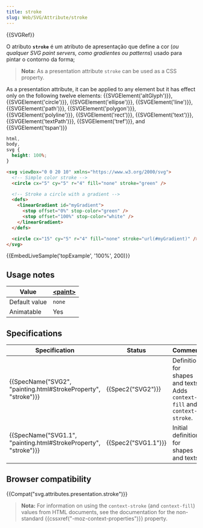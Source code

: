 ```yaml
---
title: stroke
slug: Web/SVG/Attribute/stroke
---
```


{{SVGRef}}

O atributo **`stroke`** é um atributo de apresentação que define a cor (_ou qualquer SVG_ _paint servers, como gradientes ou patterns_) usado para pintar o contorno da forma;

> **Nota:** As a presentation attribute `stroke` can be used as a CSS property.

As a presentation attribute, it can be applied to any element but it has effect only on the following twelve elements: {{SVGElement('altGlyph')}}, {{SVGElement('circle')}}, {{SVGElement('ellipse')}}, {{SVGElement('line')}}, {{SVGElement('path')}}, {{SVGElement('polygon')}}, {{SVGElement('polyline')}}, {{SVGElement('rect')}}, {{SVGElement('text')}}, {{SVGElement('textPath')}}, {{SVGElement('tref')}}, and {{SVGElement('tspan')}}

```css hidden
html,
body,
svg {
  height: 100%;
}
```

```html
<svg viewBox="0 0 20 10" xmlns="https://www.w3.org/2000/svg">
  <!-- Simple color stroke -->
  <circle cx="5" cy="5" r="4" fill="none" stroke="green" />

  <!-- Stroke a circle with a gradient -->
  <defs>
    <linearGradient id="myGradient">
      <stop offset="0%" stop-color="green" />
      <stop offset="100%" stop-color="white" />
    </linearGradient>
  </defs>

  <circle cx="15" cy="5" r="4" fill="none" stroke="url(#myGradient)" />
</svg>
```

{{EmbedLiveSample('topExample', '100%', 200)}}

## Usage notes

| Value         | **[\<paint>](/docs/Web/SVG/Content_type#Paint)** |
| ------------- | ------------------------------------------------ |
| Default value | `none`                                           |
| Animatable    | Yes                                              |

## Specifications

| Specification                                                    | Status              | Comment                                                                    |
| ---------------------------------------------------------------- | ------------------- | -------------------------------------------------------------------------- |
| {{SpecName("SVG2", "painting.html#StrokeProperty", "stroke")}}   | {{Spec2("SVG2")}}   | Definition for shapes and texts. Adds `context-fill` and `context-stroke`. |
| {{SpecName("SVG1.1", "painting.html#StrokeProperty", "stroke")}} | {{Spec2("SVG1.1")}} | Initial definition for shapes and texts                                    |

## Browser compatibility

{{Compat("svg.attributes.presentation.stroke")}}

> **Nota:** For information on using the `context-stroke` (and `context-fill`) values from HTML documents, see the documentation for the non-standard {{cssxref("-moz-context-properties")}} property.

